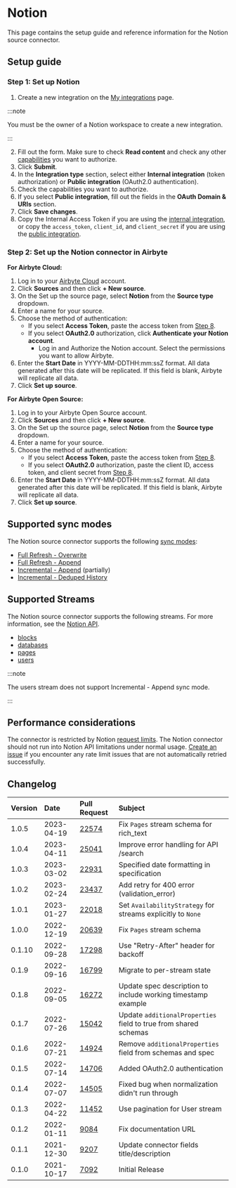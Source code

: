 # Notion

This page contains the setup guide and reference information for the Notion source connector.

## Setup guide​

### Step 1: Set up Notion​

1. Create a new integration on the [My integrations](https://www.notion.so/my-integrations) page.

:::note

You must be the owner of a Notion workspace to create a new integration.

:::

2. Fill out the form. Make sure to check **Read content** and check any other [capabilities](https://developers.notion.com/reference/capabilities) you want to authorize.
3. Click **Submit**.
4. In the **Integration type** section, select either **Internal integration** (token authorization) or **Public integration** (OAuth2.0 authentication).
5. Check the capabilities you want to authorize.
6. If you select **Public integration**, fill out the fields in the **OAuth Domain & URIs** section.
7. Click **Save changes**.
8. Copy the Internal Access Token if you are using the [internal integration](https://developers.notion.com/docs/authorization#authorizing-internal-integrations), or copy the `access_token`, `client_id`, and `client_secret` if you are using the [public integration](https://developers.notion.com/docs/authorization#authorizing-public-integrations).

### Step 2: Set up the Notion connector in Airbyte

<!-- env:cloud -->
**For Airbyte Cloud:**

1. Log in to your [Airbyte Cloud](https://cloud.airbyte.com/workspaces) account.
2. Click **Sources** and then click **+ New source**.
3. On the Set up the source page, select **Notion** from the **Source type** dropdown.
4. Enter a name for your source.
5. Choose the method of authentication:
      * If you select **Access Token**, paste the access token from [Step 8](#step-1-set-up-notion​).
      * If you select **OAuth2.0** authorization, click **Authenticate your Notion account**.
          * Log in and Authorize the Notion account. Select the permissions you want to allow Airbyte.
6. Enter the **Start Date** in YYYY-MM-DDTHH:mm:ssZ format. All data generated after this date will be replicated. If this field is blank, Airbyte will replicate all data.
7. Click **Set up source**.
<!-- /env:cloud -->

<!-- env:oss -->
**For Airbyte Open Source:**

1. Log in to your Airbyte Open Source account.
2. Click **Sources** and then click **+ New source**.
3. On the Set up the source page, select **Notion** from the **Source type** dropdown.
4. Enter a name for your source.
5. Choose the method of authentication:
      * If you select **Access Token**, paste the access token from [Step 8](#step-1-set-up-notion​).
      * If you select **OAuth2.0** authorization, paste the client ID, access token, and client secret from [Step 8](#step-1-set-up-notion​).
6. Enter the **Start Date** in YYYY-MM-DDTHH:mm:ssZ format. All data generated after this date will be replicated. If this field is blank, Airbyte will replicate all data.
7. Click **Set up source**.
<!-- /env:oss -->

## Supported sync modes

The Notion source connector supports the following [sync modes](https://docs.airbyte.com/cloud/core-concepts#connection-sync-modes):
* [Full Refresh - Overwrite](https://docs.airbyte.com/understanding-airbyte/connections/full-refresh-overwrite/)
* [Full Refresh - Append](https://docs.airbyte.com/understanding-airbyte/connections/full-refresh-append)
* [Incremental - Append](https://docs.airbyte.com/understanding-airbyte/connections/incremental-append) (partially)
* [Incremental - Deduped History](https://docs.airbyte.com/understanding-airbyte/connections/incremental-deduped-history)

## Supported Streams

The Notion source connector supports the following streams. For more information, see the [Notion API](https://developers.notion.com/reference/intro).

* [blocks](https://developers.notion.com/reference/retrieve-a-block)
* [databases](https://developers.notion.com/reference/retrieve-a-database)
* [pages](https://developers.notion.com/reference/retrieve-a-page)
* [users](https://developers.notion.com/reference/get-user)

:::note

The users stream does not support Incremental - Append sync mode.

:::

## Performance considerations

The connector is restricted by Notion [request limits](https://developers.notion.com/reference/request-limits). The Notion connector should not run into Notion API limitations under normal usage. [Create an issue](https://github.com/airbytehq/airbyte/issues) if you encounter any rate limit issues that are not automatically retried successfully.

## Changelog

| Version | Date       | Pull Request                                             | Subject                                                         |
|:--------|:-----------|:---------------------------------------------------------|:----------------------------------------------------------------|
| 1.0.5   | 2023-04-19 | [22574](https://github.com/airbytehq/airbyte/pull/22574) | Fix `Pages` stream schema for rich_text                         |
| 1.0.4   | 2023-04-11 | [25041](https://github.com/airbytehq/airbyte/pull/25041) | Improve error handling for API /search                          |
| 1.0.3   | 2023-03-02 | [22931](https://github.com/airbytehq/airbyte/pull/22931) | Specified date formatting in specification                      |
| 1.0.2   | 2023-02-24 | [23437](https://github.com/airbytehq/airbyte/pull/23437) | Add retry for 400 error (validation_error)                      |
| 1.0.1   | 2023-01-27 | [22018](https://github.com/airbytehq/airbyte/pull/22018) | Set `AvailabilityStrategy` for streams explicitly to `None`     |
| 1.0.0   | 2022-12-19 | [20639](https://github.com/airbytehq/airbyte/pull/20639) | Fix `Pages` stream schema                                       |
| 0.1.10  | 2022-09-28 | [17298](https://github.com/airbytehq/airbyte/pull/17298) | Use "Retry-After" header for backoff                            |
| 0.1.9   | 2022-09-16 | [16799](https://github.com/airbytehq/airbyte/pull/16799) | Migrate to per-stream state                                     |
| 0.1.8   | 2022-09-05 | [16272](https://github.com/airbytehq/airbyte/pull/16272) | Update spec description to include working timestamp example    |
| 0.1.7   | 2022-07-26 | [15042](https://github.com/airbytehq/airbyte/pull/15042) | Update `additionalProperties` field to true from shared schemas |
| 0.1.6   | 2022-07-21 | [14924](https://github.com/airbytehq/airbyte/pull/14924) | Remove `additionalProperties` field from schemas and spec       |
| 0.1.5   | 2022-07-14 | [14706](https://github.com/airbytehq/airbyte/pull/14706) | Added OAuth2.0 authentication                                   |
| 0.1.4   | 2022-07-07 | [14505](https://github.com/airbytehq/airbyte/pull/14505) | Fixed bug when normalization didn't run through                 |
| 0.1.3   | 2022-04-22 | [11452](https://github.com/airbytehq/airbyte/pull/11452) | Use pagination for User stream                                  |
| 0.1.2   | 2022-01-11 | [9084](https://github.com/airbytehq/airbyte/pull/9084)   | Fix documentation URL                                           |
| 0.1.1   | 2021-12-30 | [9207](https://github.com/airbytehq/airbyte/pull/9207)   | Update connector fields title/description                       |
| 0.1.0   | 2021-10-17 | [7092](https://github.com/airbytehq/airbyte/pull/7092)   | Initial Release                                                 |
